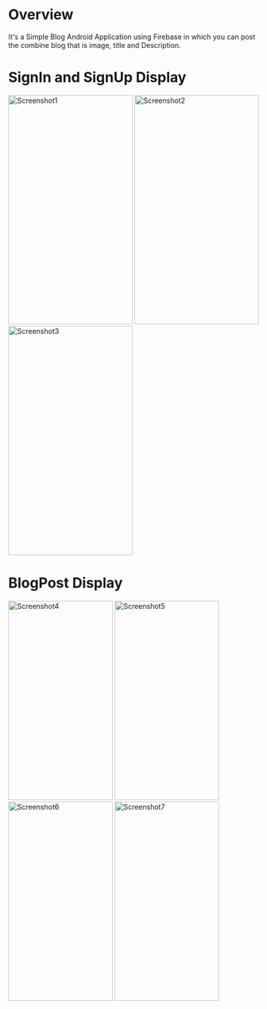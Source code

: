 # Overview

It's a Simple Blog Android Application using Firebase in which you can post the combine blog that is image, title and Description.

# SignIn and SignUp Display

<img src="https://github.com/rajatdb/AndroidBlogApplication/blob/master/Screenshot_20170530_194501.png" alt="Screenshot1" width="250" height="460"> <img src="https://github.com/rajatdb/AndroidBlogApplication/blob/master/Screenshot_20170530_194649.png" alt="Screenshot2" width="250" height="460"> <img src="https://github.com/rajatdb/AndroidBlogApplication/blob/master/Screenshot_20170530_195637.png" alt="Screenshot3" width="250" height="460"> 

# BlogPost Display

<img src="https://github.com/rajatdb/AndroidBlogApplication/blob/master/Screenshot_20170530_195124.png" alt="Screenshot4" width="210" height="400"> <img src="https://github.com/rajatdb/AndroidBlogApplication/blob/master/Screenshot_20170530_195452.png" alt="Screenshot5" width="210" height="400"> <img src="https://github.com/rajatdb/AndroidBlogApplication/blob/master/Screenshot_20170530_200342.png" alt="Screenshot6" width="210" height="400"> <img src="https://github.com/rajatdb/AndroidBlogApplication/blob/master/Screenshot_20170530_195510.png" alt="Screenshot7" width="210" height="400">
